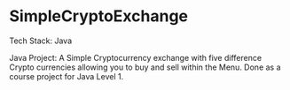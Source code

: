 # SimpleCryptoExchange

Tech Stack: Java

Java Project: A Simple Cryptocurrency exchange with five difference Crypto currencies allowing you to buy and sell within the Menu. Done as a course project for Java Level 1.
